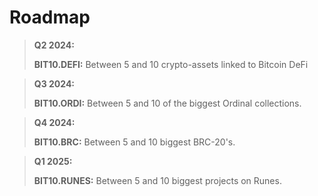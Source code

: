 # Roadmap

> **Q2 2024:**
>
> **BIT10.DEFI:** Between 5 and 10 crypto-assets linked to Bitcoin DeFi

> **Q3 2024:**
>
> **BIT10.ORDI:** Between 5 and 10 of the biggest Ordinal collections.

> **Q4 2024:**
>
> **BIT10.BRC:** Between 5 and 10 biggest BRC-20's.



> **Q1 2025:**
>
> **BIT10.RUNES:** Between 5 and 10 biggest projects on Runes.

